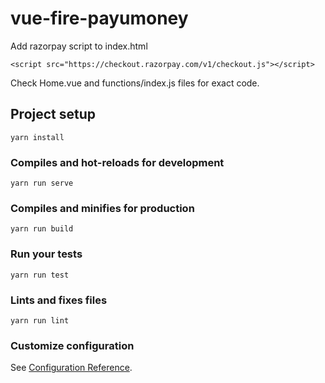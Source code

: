 # vue-fire-payumoney

 Add razorpay script to index.html
 
 ```
 <script src="https://checkout.razorpay.com/v1/checkout.js"></script>
 
 ```

 Check Home.vue and functions/index.js files for exact code.

## Project setup
```
yarn install
```

### Compiles and hot-reloads for development
```
yarn run serve
```

### Compiles and minifies for production
```
yarn run build
```

### Run your tests
```
yarn run test
```

### Lints and fixes files
```
yarn run lint
```

### Customize configuration
See [Configuration Reference](https://cli.vuejs.org/config/).
